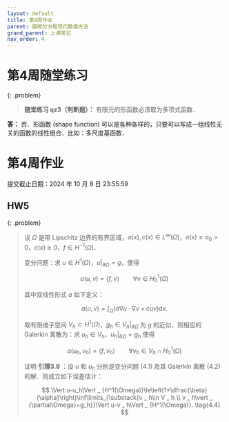 ```yaml
---
layout: default
title: 第4周作业
parent: 偏微分方程现代数值方法
grand_parent: 上课笔记
nav_order: 4
---
```


# 第4周随堂练习

{: .problem}
> **随堂练习 qz3（判断题）：** 有限元的形函数必须取为多项式函数．

**答：** 否．形函数 (shape function) 可以是各种各样的，只要可以写成一组线性无关的函数的线性组合．比如：多尺度基函数．

# 第4周作业

提交截止日期：2024 年 10 月 8 日 23:55:59

## HW5 

{: .problem}
> 设 $\Omega$ 是带 Lipschitz 边界的有界区域，$a(x),c(x)\in L^{\infty}(\Omega)$，$a(x)\ge a_0 > 0$，$c(x)\ge 0$，$f\in H^{-1}(\Omega)$． 
>
> 变分问题：求 $u\in H^1(\Omega)$，$u\vert _ {\partial\Omega}=g$，使得
>
> $$
> a(u,v)=\langle f,v\rangle \qquad \forall v\in H_0^1(\Omega) \tag{4.1}
> $$
>
> 其中双线性形式 $a$ 如下定义：
>
> $$
> a(u,v)=\int_{\Omega}(a\nabla u\cdot\nabla v+cuv)\mathrm{d}x. \tag{4.2}
> $$
> 
> 取有限维子空间 $V_h\subset H^1(\Omega)$，$g_h\in V_h|_{\partial\Omega}$ 为 $g$ 的近似，则相应的 Galerkin 离散为：求 $u_h\in V_h$，$u_h|_{\partial\Omega}=g_h$ 使得
>
> $$
> a(u_h,v_h)=\langle f,v_h\rangle \qquad \forall v_h\in V_h\cap H_0^1(\Omega) \tag{4.3}
> $$
> 
> 证明 **引理3.9** ：设 $u$ 和 $u_h$ 分别是变分问题 $(4.1)$ 及其 Galerkin 离散 $(4.2)$ 的解．则成立如下误差估计：
>
> $$
> \Vert u-u_h\Vert _ {H^1(\Omega)}\le\left(1+\dfrac{\beta}{\alpha}\right)\inf\limits_{\substack{v _ h\in V _ h \\ v _ h\vert _ {\partial\Omega}=g_h}}\Vert u-v _ h\Vert _ {H^1(\Omega)}. \tag{4.4}
> $$
> 
